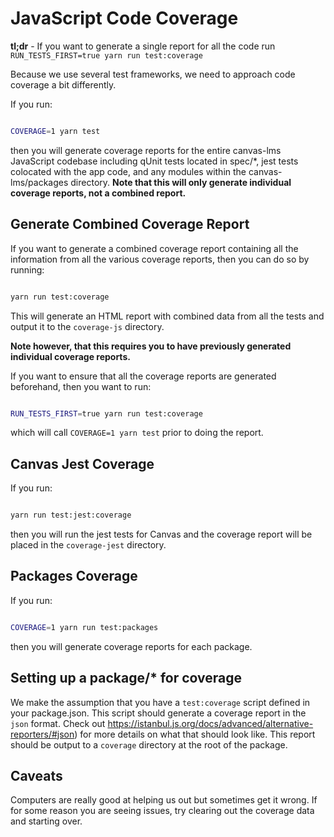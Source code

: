 # JavaScript Code Coverage

**tl;dr** - If you want to generate a single report for all the code run `RUN_TESTS_FIRST=true yarn run test:coverage`

Because we use several test frameworks, we need to approach code coverage a bit differently.

If you run:

```bash

COVERAGE=1 yarn test

```

then you will generate coverage reports for the entire canvas-lms JavaScript codebase including qUnit tests located in
spec/*, jest tests colocated with the app code, and any modules within the canvas-lms/packages directory.
**Note that this will only generate individual coverage reports, not a combined report.**

## Generate Combined Coverage Report

If you want to generate a combined coverage report containing all the information from all the various coverage reports,
then you can do so by running:

```bash

yarn run test:coverage

```

This will generate an HTML report with combined data from all the tests and output it to the `coverage-js`
directory.

**Note however, that this requires you to have previously generated individual coverage reports.**

If you want to ensure that all the coverage reports are generated beforehand, then you want to run:

```bash

RUN_TESTS_FIRST=true yarn run test:coverage

```

which will call `COVERAGE=1 yarn test` prior to doing the report.


## Canvas Jest Coverage

If you run:

```bash

yarn run test:jest:coverage

```

then you will run the jest tests for Canvas and the coverage report will be placed in the `coverage-jest` directory.

## Packages Coverage

If you run:

```bash

COVERAGE=1 yarn run test:packages

```

then you will generate coverage reports for each package.



## Setting up a package/* for coverage

We make the assumption that you have a `test:coverage` script defined in your package.json.  This script should
generate a coverage report in the `json` format.  Check out https://istanbul.js.org/docs/advanced/alternative-reporters/#json)
for more details on what that should look like.  This report should be output to a `coverage` directory at the root of the
package.


## Caveats

Computers are really good at helping us out but sometimes get it wrong.  If for some reason you are seeing issues, try clearing out the coverage data and starting over.
